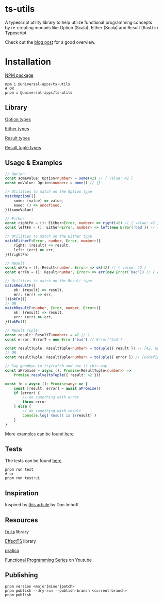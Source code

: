 # ts-utils

A typescript utility library to help utilize functional programming concepts by re-creating monads like Option (Scala), Either (Scala) and Result (Rust) in Typescript.

Check out the [blog post](https://dev.to/prashanthr/level-up-your-typescript-game-functionally-part-1-57g4) for a good overview.

# Installation

[NPM package](https://www.npmjs.com/package/@universal-apps/ts-utils)

```
npm i @universal-apps/ts-utils
# OR
pnpm i @universal-apps/ts-utils
```

## Library

[Option types](https://github.com/prashanthr/ts-utils/tree/main/src/lib/option.ts)

[Either types](https://github.com/prashanthr/ts-utils/tree/main/src/lib/either.ts)

[Result types](https://github.com/prashanthr/ts-utils/tree/main/src/lib/result.ts)

[Result tuple types](https://github.com/prashanthr/ts-utils/tree/main/src/lib/result-tuple.ts)

## Usage & Examples

```typescript
// Option
const someValue: Option<number> = some(42) // { value: 42 }
const noValue: Option<number> = none() // {}

// Utilities to match on the Option type
matchOptionF({
    some: (value) => value,
    none: () => undefined,
})(someValue)

// Either
const rightFn = (): Either<Error, number> => right(42) // { value: 42 }
const leftFn = (): Either<Error, number> => left(new Error('bad')) // { error: Error('bad) }

// Utilities to match on the Either type
matchEitherF<Error, number, Error, number>({
    right: (result) => result,
    left: (err) => err,
})(rightFn)

// Result
const okFn = (): Result<number, Error> => ok(42) // { value: 42 }
const errFn = (): Result<number, Error> => err(new Error('bad')) // { error: Error('bad') }

// Utilities to match on the Result type
matchResultF({
    ok: (result) => result,
    err: (err) => err,
})(okFn())
// OR
matchResultF<number, Error, number, Error>({
    ok: (result) => result,
    err: (err) => err,
})(okFn())

// Result Tuple
const result: ResultT<number> = 42 // 1
const error: ErrorT = new Error('bad') // Error('bad')

const resultTuple: ResultTuple<number> = toTuple({ result }) // [42, undefined]
// OR
const resultTuple: ResultTuple<number> = toTuple({ error }) // [undefined, new Error('bad')]

// Say goodbye to try/catch and use it this way
const aPromise = async (): Promise<ResultTuple<number>> =>
    Promise.resolve(toTuple({ result: 42 }))

const fn = async (): Promise<any> => {
    const [result, error] = await aPromise()
    if (error) {
        // do something with error
        throw error
    } else {
        // do something with result
        console.log(`Result is ${result}`)
    }
}
```

More examples can be found [here](https://github.com/prashanthr/ts-utils/tree/main/src/examples/)

## Tests

The tests can be found [here](https://github.com/prashanthr/ts-utils/tree/main/src/test/)

```
pnpm run test
# or
pnpm run test:ui
```

## Inspiration

Inspired by [this article](https://imhoff.blog/posts/using-results-in-typescript) by Dan Imhoff.

## Resources

[fp-ts](https://github.com/gcanti/fp-ts) library

[EffectTS](https://github.com/Effect-TS/effect) library

[pratica](https://github.com/rametta/pratica)

[Functional Programming Series](https://www.youtube.com/playlist?list=PLuPevXgCPUIMbCxBEnc1dNwboH6e2ImQo) on Youtube

## Publishing

```
pnpm version <major|minor|patch>
pnpm publish --dry-run --publish-branch <current-branch>
pnpm publish
```
